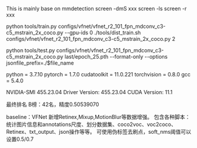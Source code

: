 This is mainly base on mmdetection
screen -dmS xxx
screen -ls
screen -r xxx

python tools/train.py configs/vfnet/vfnet_r2_101_fpn_mdconv_c3-c5_mstrain_2x_coco.py --gpu-ids 0 
./tools/dist_train.sh configs/vfnet/vfnet_r2_101_fpn_mdconv_c3-c5_mstrain_2x_coco.py 2

python tools/test.py configs/vfnet/vfnet_r2_101_fpn_mdconv_c3-c5_mstrain_2x_coco.py last/epoch_25.pth --format-only --options jsonfile_prefix=./$file_name


python = 3.7.10
pytorch = 1.7.0
cudatoolkit = 11.0.221
torchvision = 0.8.0
gcc = 5.4.0

NVIDIA-SMI 455.23.04    Driver Version: 455.23.04    CUDA Version: 11.1 

最终排名
B榜：42名，精度0.50539070

baseline：VFNet
新增Retinex,Mixup,MotionBlur等数据增强。
包含各种脚本：统计图片信息和annotations尺度、划分数据集、coco2voc、voc2coco、Retinex、txt_output、json操作等等。
可使用伪标签去刷点，soft_nms阈值可以设置0.5/0.7
